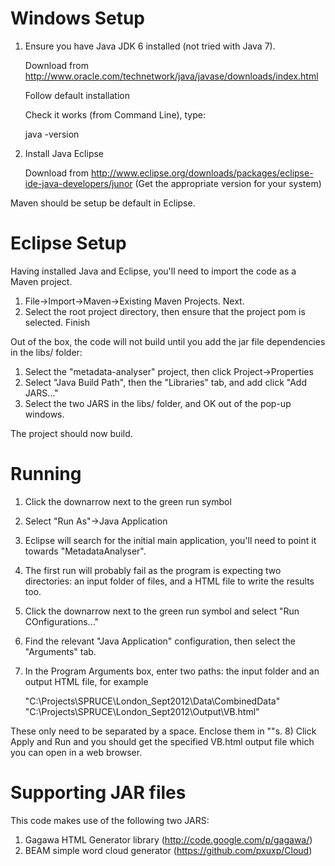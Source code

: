 Windows Setup
=============

1) Ensure you have Java JDK 6 installed (not tried with Java 7).
   
   Download from http://www.oracle.com/technetwork/java/javase/downloads/index.html
   
   Follow default installation
   
   Check it works (from Command Line), type:
   
    java -version
    
2) Install Java Eclipse

   Download from http://www.eclipse.org/downloads/packages/eclipse-ide-java-developers/junor
   (Get the appropriate version for your system)

Maven should be setup be default in Eclipse.

Eclipse Setup
=============

Having installed Java and Eclipse, you'll need to import the code as a Maven project.

1) File->Import->Maven->Existing Maven Projects. Next.
2) Select the root project directory, then ensure that the project pom is selected. Finish

Out of the box, the code will not build until you add the jar file dependencies in the libs/ folder:
1) Select the "metadata-analyser" project, then click Project->Properties
2) Select "Java Build Path", then the "Libraries" tab, and add click "Add JARS..."
3) Select the two JARS in the libs/ folder, and OK out of the pop-up windows.

The project should now build.

Running
=======
1) Click the downarrow next to the green run symbol
2) Select "Run As"->Java Application
3) Eclipse will search for the initial main application, you'll need to point it towards "MetadataAnalyser".
4) The first run will probably fail as the program is expecting two directories: an input folder of files, and a HTML file to write the results too.
5) Click the downarrow next to the green run symbol and select "Run COnfigurations..."
6) Find the relevant "Java Application" configuration, then select the "Arguments" tab.
7) In the Program Arguments box, enter two paths: the input folder and an output HTML file, for example

    "C:\Projects\SPRUCE\London_Sept2012\Data\CombinedData" "C:\Projects\SPRUCE\London_Sept2012\Output\VB.html"

These only need to be separated by a space. Enclose them in ""s.
8) Click Apply and Run and you should get the specified VB.html output file which you can open in a web browser.

Supporting JAR files
====================
This code makes use of the following two JARS:
1) Gagawa HTML Generator library (http://code.google.com/p/gagawa/)
2) BEAM simple word cloud generator (https://github.com/pxuxp/Cloud)
